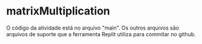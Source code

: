 # matrixMultiplication

O código da atividade está no arquivo "main". Os outros arquivos são arquivos de suporte que a ferramenta Replit utiliza para commitar no github.
